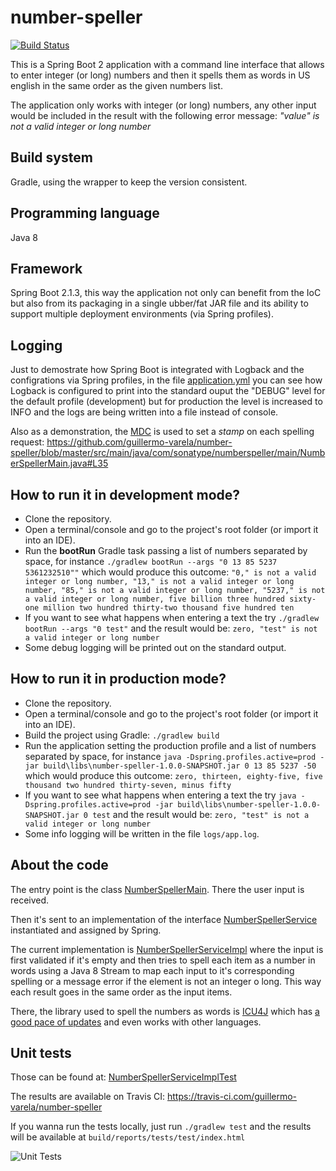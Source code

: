 # number-speller
[![Build Status](https://travis-ci.com/guillermo-varela/number-speller.svg?branch=master)](https://travis-ci.com/guillermo-varela/number-speller)

This is a Spring Boot 2 application with a command line interface that allows to enter integer (or long) numbers and then it spells them as words in US english in the same order as the given numbers list.

The application only works with integer (or long) numbers, any other input would be included in the result with the following error message: *"value" is not a valid integer or long number*

## Build system
Gradle, using the wrapper to keep the version consistent.

## Programming language
Java 8

## Framework
Spring Boot 2.1.3, this way the application not only can benefit from the IoC but also from its packaging in a single ubber/fat JAR file and its ability to support multiple deployment environments (via Spring profiles).

## Logging
Just to demostrate how Spring Boot is integrated with Logback and the configrations via Spring profiles, in the file [application.yml](https://github.com/guillermo-varela/number-speller/blob/master/src/main/resources/application.yml) you can see how Logback is configured to print into the standard ouput the "DEBUG" level for the default profile (development) but for production the level is increased to INFO and the logs are being written into a file instead of console.

Also as a demonstration, the [MDC](https://logback.qos.ch/manual/mdc.html) is used to set a *stamp* on each spelling request: https://github.com/guillermo-varela/number-speller/blob/master/src/main/java/com/sonatype/numberspeller/main/NumberSpellerMain.java#L35

## How to run it in development mode?
- Clone the repository.
- Open a terminal/console and go to the project's root folder (or import it into an IDE).
- Run the **bootRun** Gradle task passing a list of numbers separated by space, for instance `./gradlew bootRun --args "0 13 85 5237 5361232510""` which would produce this outcome: `"0," is not a valid integer or long number, "13," is not a valid integer or long number, "85," is not a valid integer or long number, "5237," is not a valid integer or long number, five billion three hundred sixty-one million two hundred thirty-two thousand five hundred ten`
- If you want to see what happens when entering a text the try `./gradlew bootRun --args "0 test"` and the result would be: `zero, "test" is not a valid integer or long number`
- Some debug logging will be printed out on the standard output.

## How to run it in production mode?
- Clone the repository.
- Open a terminal/console and go to the project's root folder (or import it into an IDE).
- Build the project using Gradle: `./gradlew build`
- Run the application setting the production profile and a list of numbers separated by space, for instance `java -Dspring.profiles.active=prod -jar build\libs\number-speller-1.0.0-SNAPSHOT.jar 0 13 85 5237 -50` which would produce this outcome: `zero, thirteen, eighty-five, five thousand two hundred thirty-seven, minus fifty`
- If you want to see what happens when entering a text the try `java -Dspring.profiles.active=prod -jar build\libs\number-speller-1.0.0-SNAPSHOT.jar 0 test` and the result would be: `zero, "test" is not a valid integer or long number`
- Some info logging will be written in the file `logs/app.log`.

## About the code
The entry point is the class [NumberSpellerMain](https://github.com/guillermo-varela/number-speller/blob/master/src/main/java/com/sonatype/numberspeller/main/NumberSpellerMain.java). There the user input is received.

Then it's sent to an implementation of the interface [NumberSpellerService](https://github.com/guillermo-varela/number-speller/blob/master/src/main/java/com/sonatype/numberspeller/service/NumberSpellerService.java) instantiated and assigned by Spring.

The current implementation is [NumberSpellerServiceImpl](https://github.com/guillermo-varela/number-speller/blob/master/src/main/java/com/sonatype/numberspeller/service/impl/NumberSpellerServiceImpl.java) where the input is first validated if it's empty and then tries to spell each item as a number in words using a Java 8 Stream to map each input to it's corresponding spelling or a message error if the element is not an integer o long. This way each result goes in the same order as the input items.

There, the library used to spell the numbers as words is [ICU4J](http://site.icu-project.org/home/why-use-icu4j) which has [a good pace of updates](https://mvnrepository.com/artifact/com.ibm.icu/icu4j) and even works with other languages.

## Unit tests
Those can be found at: [NumberSpellerServiceImplTest](https://github.com/guillermo-varela/number-speller/blob/master/src/test/java/com/sonatype/numberspeller/service/impl/NumberSpellerServiceImplTest.java)

The results are available on Travis CI: https://travis-ci.com/guillermo-varela/number-speller

If you wanna run the tests locally, just run `./gradlew test` and the results will be available at `build/reports/tests/test/index.html`

![Unit Tests](https://i.imgur.com/bvNt8iU.jpg)
